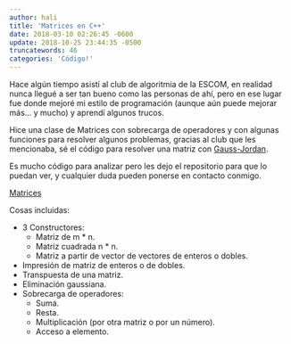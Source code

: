 ```yaml
---
author: hali
title: 'Matrices en C++'
date: 2018-03-10 02:26:45 -0600
update: 2018-10-25 23:44:35 -0500
truncatewords: 46
categories: 'Código!'
---
```


Hace algún tiempo asistí al club de algoritmia de la ESCOM, en realidad nunca llegué a ser tan bueno como las
personas de ahí, pero en ese lugar fue donde mejoré mi estilo de programación (aunque aún puede mejorar más... y
mucho) y aprendí algunos trucos.

Hice una clase de Matrices con sobrecarga de operadores y con algunas funciones para resolver algunos problemas,
gracias al club que les mencionaba, sé el código para resolver una matriz con
[Gauss-Jordan](https://es.wikipedia.org/wiki/Eliminación_de_Gauss-Jordan).

Es mucho código para analizar pero les dejo el repositorio para que lo puedan ver, y cualquier duda pueden ponerse en
contacto conmigo.

[Matrices](https://github.com/halivert/hali-matrices)

Cosas incluidas:
- 3 Constructores:
  - Matriz de m * n.
  - Matriz cuadrada n * n.
  - Matriz a partir de vector de vectores de enteros o dobles.
- Impresión de matriz de enteros o de dobles.
- Transpuesta de una matriz.
- Eliminación gaussiana.
- Sobrecarga de operadores:
  - Suma.
  - Resta.
  - Multiplicación (por otra matriz o por un número).
  - Acceso a elemento.

